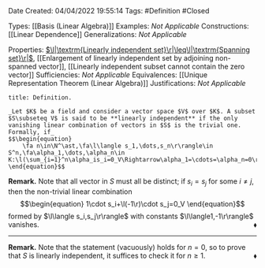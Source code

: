 <br />
<br />

Date Created: 04/04/2022 19:55:14
Tags: #Definition #Closed

Types: [[Basis (Linear Algebra)]]
Examples: _Not Applicable_
Constructions: [[Linear Dependence]]
Generalizations: _Not Applicable_

Properties: [$\l|\textrm{Linearly independent set}\r|\leq\l|\textrm{Spanning set}\r|$](Cardinality%20of%20linearly%20independent%20sets%20no%20more%20than%20that%20of%20spanning%20sets.md), [[Enlargement of linearly independent set by adjoining non-spanned vector]], [[Linearly independent subset cannot contain the zero vector]]
Sufficiencies: _Not Applicable_
Equivalences: [[Unique Representation Theorem (Linear Algebra)]]
Justifications: _Not Applicable_

``` ad-Definition
title: Definition.

_Let $K$ be a field and consider a vector space $V$ over $K$. A subset $S\subseteq V$ is said to be **linearly independent** if the only vanishing linear combination of vectors in $S$ is the trivial one. Formally, if_
$$\begin{equation}
    \fa n\in\N^\ast,\fa\l\langle s_1,\dots,s_n\r\rangle\in S^n,\fa\alpha_1,\dots,\alpha_n\in K:\l(\sum_{i=1}^n\alpha_is_i=0_V\Rightarrow\alpha_1=\cdots=\alpha_n=0\r).
\end{equation}$$

```

**Remark.** Note that all vector in $S$ must all be distinct; if $s_i=s_j$ for some $i\neq j$, then the non-trivial linear combination
$$\begin{equation}
    1\cdot s_i+\l(-1\r)\cdot s_j=0_V
\end{equation}$$
formed by $\l\langle s_i,s_j\r\rangle$ with constants $\l\langle1,-1\r\rangle$ vanishes.<span style="float:right;">$\blacklozenge$</span>

---

**Remark.** Note that the statement (vacuously) holds for $n=0$, so to prove that $S$ is linearly independent, it suffices to check it for $n\geq1$.<span style="float:right;">$\blacklozenge$</span>

